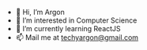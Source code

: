 - 👋 Hi, I’m Argon
- 👀 I’m interested in Computer Science
- 🌱 I’m currently learning ReactJS
- 📫 Mail me at techyargon@gmail.com

